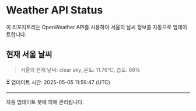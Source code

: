 
# Weather API Status

이 리포지토리는 OpenWeather API를 사용하여 서울의 날씨 정보를 자동으로 업데이트합니다.

## 현재 서울 날씨
> 서울의 현재 날씨: clear sky, 온도: 11.76°C, 습도: 66%

⏳ 업데이트 시간: 2025-05-05 11:59:47 (UTC)

---
자동 업데이트 봇에 의해 관리됩니다.
